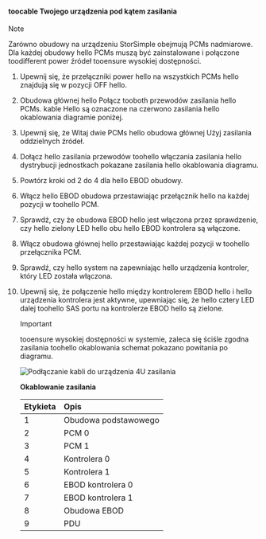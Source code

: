 <!--author=alkohli last changed: 9/16/15-->


#### <a name="toocable-your-device-for-power"></a>toocable Twojego urządzenia pod kątem zasilania
> [!NOTE]
> Zarówno obudowy na urządzeniu StorSimple obejmują PCMs nadmiarowe. Dla każdej obudowy hello PCMs muszą być zainstalowane i połączone toodifferent power źródeł tooensure wysokiej dostępności.
> 
> 

1. Upewnij się, że przełączniki power hello na wszystkich PCMs hello znajdują się w pozycji OFF hello.
2. Obudowa głównej hello Połącz tooboth przewodów zasilania hello PCMs. kable Hello są oznaczone na czerwono zasilania hello okablowania diagramie poniżej.
3. Upewnij się, że Witaj dwie PCMs hello obudowa głównej Użyj zasilania oddzielnych źródeł.
4. Dołącz hello zasilania przewodów toohello włączania zasilania hello dystrybucji jednostkach pokazane zasilania hello okablowania diagramu.
5. Powtórz kroki od 2 do 4 dla hello EBOD obudowy.
6. Włącz hello EBOD obudowa przestawiając przełącznik hello na każdej pozycji w toohello PCM.
7. Sprawdź, czy że obudowa EBOD hello jest włączona przez sprawdzenie, czy hello zielony LED hello obu hello EBOD kontrolera są włączone.
8. Włącz obudowa głównej hello przestawiając każdej pozycji w toohello przełącznika PCM.
9. Sprawdź, czy hello system na zapewniając hello urządzenia kontroler, który LED została włączona.
10. Upewnij się, że połączenie hello między kontrolerem EBOD hello i hello urządzenia kontrolera jest aktywne, upewniając się, że hello cztery LED dalej toohello SAS portu na kontrolerze EBOD hello są zielone.
    
    > [!IMPORTANT]
    > tooensure wysokiej dostępności w systemie, zaleca się ściśle zgodna zasilania toohello okablowania schemat pokazano powitania po diagramu.
    > 
    > 
    
    ![Podłączanie kabli do urządzenia 4U zasilania](./media/storsimple-cable-8600-for-power/HCSCableYour4UDeviceforPower.png)
    
    **Okablowanie zasilania**
    
    | Etykieta | Opis |
    |:--- |:--- |
    | 1 |Obudowa podstawowego |
    | 2 |PCM 0 |
    | 3 |PCM 1 |
    | 4 |Kontrolera 0 |
    | 5 |Kontrolera 1 |
    | 6 |EBOD kontrolera 0 |
    | 7 |EBOD kontrolera 1 |
    | 8 |Obudowa EBOD |
    | 9 |PDU |

